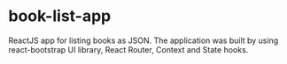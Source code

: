# book-list-app
 ReactJS app for listing books as JSON. The application was built by using react-bootstrap UI library,
 React Router, Context and State hooks.
